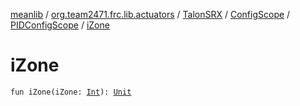 [meanlib](../../../../index.md) / [org.team2471.frc.lib.actuators](../../../index.md) / [TalonSRX](../../index.md) / [ConfigScope](../index.md) / [PIDConfigScope](index.md) / [iZone](./i-zone.md)

# iZone

`fun iZone(iZone: `[`Int`](https://kotlinlang.org/api/latest/jvm/stdlib/kotlin/-int/index.html)`): `[`Unit`](https://kotlinlang.org/api/latest/jvm/stdlib/kotlin/-unit/index.html)